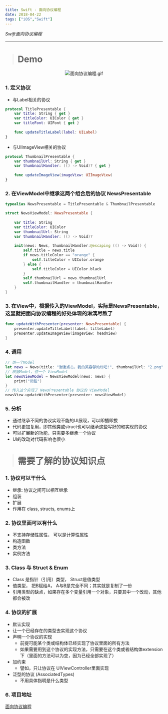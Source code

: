 ```yaml
---
title: Swift - 面向协议编程
date: 2018-04-22
tags: ["iOS","Swift"]
---
```


<!--more-->

_Swift面向协议编程_   

---------------

> # Demo

<center>

![面向协议编程.gif](/resources/20180422/9246F2094271C2B7FE767B47122B95EB.gif)
</center>

### 1. 定义协议
* 与Label相关的协议

```swift
protocol TitlePresentable {
    var title: String { get }
    var titleColor: UIColor { get }
    var titleFont: UIFont { get }
    
    func updateTitleLabel(label: UILabel)
}
```

* 与UIImageView相关的协议

```swift
protocol ThumbnailPresentable {
    var thumbnailUrl: String { get }
    var thumbnailHandler: (() -> Void)? { get }
    
    func updateImageView(imageView: UIImageView)
}
```

### 2. 在ViewModel中继承这两个组合后的协议 NewsPresentable

```swift
typealias NewsPresentable = TitlePresentable & ThumbnailPresentable

struct NewsViewModel: NewsPresentable {
 
    var title: String
    var titleColor: UIColor
    var thumbnailUrl: String
    var thumbnailHandler: (() -> Void)?
    
    init(news: News, thumbnailHandler:@escaping (() -> Void)) {
        self.title = news.title
        if news.titleColor == "orange" {
            self.titleColor = UIColor.orange
        } else {
            self.titleColor = UIColor.black
        }
        self.thumbnailUrl = news.thumbnailUrl
        self.thumbnailHandler = thumbnailHandler
    }
}
```

### 3. 在View中，根据传入的ViewModel，实际是NewsPresentable，这里就把面向协议编程的好处体现的淋漓尽致了

```swift
func updateWithPresenter(presenter: NewsPresentable) {
    presenter.updateTitleLabel(label: titleLabel)
    presenter.updateImageView(imageView: headView)
}
```

### 4. 调用
```swift
// 仿一个Model
let news = News(title: "谢谢点击，我的笑容够灿烂吧!", thumbnailUrl: "2.png", titleColor: "black")
// 根据Model，仿一个 ViewModel
let newsViewModel = NewsViewModel(news: news) {
    print("闭包")
}
// 传入这个实现了 NewsPresentable 协议的 ViewModel
newsView.updateWithPresenter(presenter: newsViewModel)
```

### 5. 分析
* 通过继承不同的协议实现不能的UI展现，可以即插即拔
* 代码更加复用，即其他类或struct也可以继承这些写好的和实现的协议
* 可以扩展新的功能，只需要多继承一个协议
* UI的改动对代码影响也很小

> # 需要了解的协议知识点

### 1. 协议可以干什么
* 继承: 协议之间可以相互继承
* 组装
* 扩展
* 作用在 class, structs, enums上

### 2. 协议里面可以有什么
* 不支持存储性属性， 可以是计算性属性
* 构造函数
* 类方法
* 实例方法

### 3. Class 与 Struct & Enum
* Class 是指针（引用）类型， Struct是值类型
* 值类型， 把B赋给A， A与B是完全不同；其实就是复制了一份
* 引用类型的缺点，如果存在多个变量引用一个对象，只要其中一个改动，其他都会被改

### 4. 协议的扩展
* 默认实现
* 让一个已经存在的类型去实现这个协议
* 声明一个协议的实现
  - 前提可能某个类或结构体已经实现了协议里面的所有方法
  - 如果需要用到这个协议的实现方法，只需要在这个类或者结构体extension下（里面的方法可以为空，因为已经全部实现了）
* 加约束
  - 譬如，只让协议在 UIViewController里面实现
* 泛型的协议 (AssociatedTypes)
  - 不用具体指明是什么类型

### 6. 项目地址
[面向协议编程](https://github.com/ihuan/iOS-StudyDemo/tree/master/%E9%AB%98%E7%BA%A7%E5%BC%80%E5%8F%91/01-%E9%9D%A2%E5%90%91%E5%8D%8F%E8%AE%AE%E7%BC%96%E7%A8%8B/)